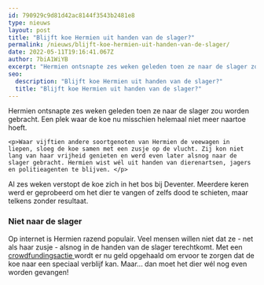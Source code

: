 ```yaml
---
id: 790929c9d81d42ac8144f3543b2481e8
type: nieuws
layout: post
title: "Blijft koe Hermien uit handen van de slager?"
permalink: /nieuws/blijft-koe-hermien-uit-handen-van-de-slager/
date: 2022-05-11T19:16:41.067Z
author: 7biA1WiYB
excerpt: "Hermien ontsnapte zes weken geleden toen ze naar de slager zou worden gebracht. Een plek waar de koe nu misschien helemaal niet meer naartoe hoeft.  "
seo:
  description: "Blijft koe Hermien uit handen van de slager?"
  title: "Blijft koe Hermien uit handen van de slager?"
---
```

Hermien ontsnapte zes weken geleden toen ze naar de slager zou worden gebracht. Een plek waar de koe nu misschien helemaal niet meer naartoe hoeft.  

    <p>Waar vijftien andere soortgenoten van Hermien de veewagen in liepen, sloeg de koe samen met een zusje op de vlucht. Zij kon niet lang van haar vrijheid genieten en werd even later alsnog naar de slager gebracht. Hermien wist wél uit handen van dierenartsen, jagers en politieagenten te blijven. </p>
<p>Al zes weken verstopt de koe zich in het bos bij Deventer. Meerdere keren werd er geprobeerd om het dier te vangen of zelfs dood te schieten, maar telkens zonder resultaat.</p>
<h3>Niet naar de slager</h3>
<p>Op internet is Hermien razend populair. Veel mensen willen niet dat ze - net als haar zusje - alsnog in de handen van de slager terechtkomt. Met een <a href="https://www.doneeractie.nl/laat-koe-hermien-leven/-16433" target="_blank">crowdfundingsactie </a>wordt er nu geld opgehaald om ervoor te zorgen dat de koe naar een speciaal verblijf kan. Maar... dan moet het dier wél nog even worden gevangen!</p>  
